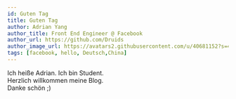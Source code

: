 ```yaml
---
id: Guten Tag
title: Guten Tag
author: Adrian Yang
author_title: Front End Engineer @ Facebook
author_url: https://github.com/Druids
author_image_url: https://avatars2.githubusercontent.com/u/40681152?s=460&u=e324c1f3465c768888c1fcf798b5f5eb1be9d60d&v=4
tags: [facebook, hello, Deutsch,China]
---
```


Ich heiße Adrian. Ich bin Student.   
Herzlich willkommen meine Blog.  
Danke schön ;)

